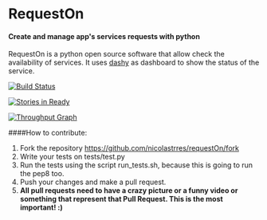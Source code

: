 # RequestOn
#### Create and manage app's services requests with python
RequestOn is a python open source software that allow check the availability of services. It uses [dashy](https://github.com/thoughtworks.com/dashy) as dashboard to show the status of the service.


[![Build Status](https://snap-ci.com/nicolastrres/requestOn/branch/master/build_image)](https://snap-ci.com/nicolastrres/requestOn/branch/master)


[![Stories in Ready](https://badge.waffle.io/nicolastrres/requestOn.svg?label=ready&title=Ready)](http://waffle.io/nicolastrres/requestOn)

[![Throughput Graph](https://graphs.waffle.io/nicolastrres/requestOn/throughput.svg)](https://waffle.io/nicolastrres/requestOn/metrics)

####How to contribute:
1. Fork the repository https://github.com/nicolastrres/requestOn/fork
2. Write your tests on tests/test.py
3. Run the tests using the script run_tests.sh, because this is going to run the pep8 too.
4. Push your changes and make a pull request.
5. **All pull requests need to have a crazy picture or a funny video or something that represent that Pull Request. This is the most important! :)**

